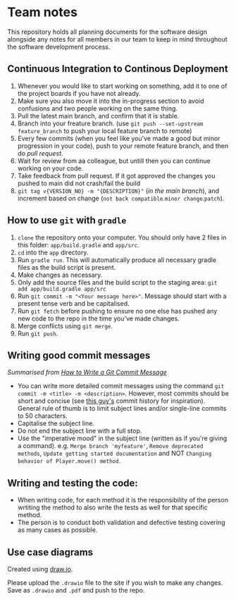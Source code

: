 # Team notes

This repository holds all planning documents for the software design alongside any notes for all members in our team to keep in mind throughout the software development process.


## Continuous Integration to Continous Deployment
1. Whenever you would like to start working on something, add it to one of the project boards if you have not already.
2. Make sure you also move it into the in-progress section to avoid confusions and two people working on the same thing.
3. Pull the latest main branch, and confirm that it is stable. 
4. Branch into your freature branch. (use `git push --set-upstream feature_branch` to push your local feature branch to remote)
5. Every few commits (when you feel like you've made a good but minor progression in your code), push to your remote feature branch, and then do *pull request*.
6. Wait for review from aa colleague, but untill then you can continue working on your code.
7. Take feedback from pull request. If it got approved the changes you pushed to main did not crash/fail the build
8. `git tag v{VERSION_NO} -m "{DESCRIPTION}"` (*in the main branch*), and increment based on change (`not back compatible`.`minor change`.`patch`).


## How to use `git` with `gradle`

1. `clone` the repository onto your computer. You should only have 2 files in this folder: `app/build.gradle` and `app/src`.
2. `cd` into the `app` directory.
3. Run `gradle run`. This will automatically produce all necessary gradle files as the build script is present.
4. Make changes as necessary.
5. Only add the source files and the build script to the staging area: `git add app/build.gradle app/src`
6. Run `git commit -m "<Your message here>"`.  Message should start with a present tense verb and be capitalised.
7. Run `git fetch` before pushing to ensure no one else has pushed any new code to the repo in the time you've made changes.
8. Merge conflicts using `git merge`. 
9. Run `git push`.


## Writing good commit messages
_Summarised from [How to Write a Git Commit Message](https://cbea.ms/git-commit/)_
- You can write more detailed commit messages using the command `git commit -m <title> -m <description>`. However, most commits should be short and concise (see [this guy's](https://github.com/tpope/vim-pathogen/commits/master) commit history for inspiration). General rule of thumb is to limit subject lines and/or single-line commits to 50 characters.
- Capitalise the subject line.
- Do not end the subject line with a full stop.
- Use the "imperative mood" in the subject line (written as if you're giving a command). e.g. `Merge branch 'myfeature'`, `Remove deprecated methods`, `Update getting started documentation` and NOT `Changing behavior of Player.move() method`.

## Writing and testing the code: 
- When writing code, for each method it is the responsibility of the person wrtiting the method to also write the tests as well for that specific method.
- The person is to conduct both validation and defective testing covering as many cases as possible. 

## Use case diagrams
Created using [draw.io](https://app.diagrams.net).

Please upload the `.drawio` file to the site if you wish to make any changes. Save as `.drawio` and `.pdf` and push to the repo.
